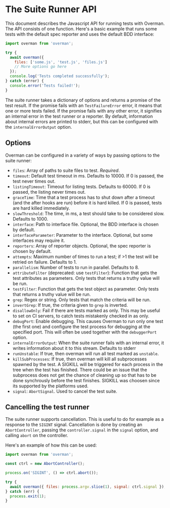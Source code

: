 # The Suite Runner API

This document describes the Javascript API for running tests with Overman. The
API consists of one function. Here's a basic example that runs some tests with
the default spec reporter and uses the default BDD interface:

```javascript
import overman from 'overman';

try {
  await overman({
    files: ['some.js', 'test.js', 'files.js']
    // More options go here
  });
  console.log('Tests completed successfully');
} catch (error) {
  console.error('Tests failed!');
}
```

The suite runner takes a dictionary of options and returns a promise of the
test result. If the promise fails with an `TestFailureError` error, it
means that one or more tests failed. If the promise fails with any other error,
it signifies an internal error in the test runner or a reporter. By default,
information about internal errors are printed to stderr, but this can be
configured with the `internalErrorOutput` option.

## Options

Overman can be configured in a variety of ways by passing options to the suite
runner:

* `files`: Array of paths to suite files to test. *Required*.
* `timeout`: Default test timeout in ms. Defaults to 10000. If 0 is passed, the
  test never times out.
* `listingTimeout`: Timeout for listing tests. Defaults to 60000. If 0 is passed,
  the listing never times out.
* `graceTime`: Time that a test process has to shut down after a timeout (and
  the after hooks are run) before it is hard killed. If 0 is passed, tests are
  hard killed immediately.
* `slowThreshold`: The time, in ms, a test should take to be considered slow.
  Defaults to 1000.
* `interface`: Path to interface file. Optional, the BDD interface is chosen by
  default.
* `interfaceParameter`: Parameter to the interface. Optional, but some
  interfaces may require it.
* `reporters`: Array of reporter objects. Optional, the spec reporter is chosen
  by default.
* `attempts`: Maximum number of times to run a test; if >1 the test will be
  retried on failure. Defaults to 1.
* `parallelism`: Number of tests to run in parallel. Defaults to 8.
* `attributeFilter` (deprecated: use `testFilter`): Function that gets the test attributes as parameters.
  Only tests that returns a truthy value will be run.
* `testFilter`: Function that gets the test object as parameter.
  Only tests that returns a truthy value will be run.
* `grep`: Regex or string. Only tests that match the criteria will be run.
* `invertGrep`: If true, the criteria given to `grep` is inverted.
* `disallowOnly`: Fail if there are tests marked as only. This may be useful to
  set on CI servers, to catch tests mistakenly checked in as only.
* `debugPort`: Enable debugging. This causes Overman to run only one test (the
  first one) and configure the test process for debugging at the specified port.
  This will often be used together with the `debuggerPort` option.
* `internalErrorOutput`: When the suite runner fails with an internal error, it
  writes information about it to this stream. Defaults to stderr
* `runUnstable`: If true, then overman will run all test marked as `unstable`.
* `killSubProcesses`: If true, then overman will kill all subprocesses spawned by
  the test. A SIGKILL will be triggered for each process in the tree when the test
  has finished. There could be an issue that the subprocess does not get the chance
  of cleaning up so that has to be done synchrously before the test finishes.
  SIGKILL was choosen since its supported by the platforms used.
* `signal`: `AbortSignal`. Used to cancel the test suite.

## Cancelling the test runner

The suite runner supports cancellation. This is useful to do for example as a
response to the `SIGINT` signal. Cancellation is done by creating an
`AbortController`, passing the `controller.signal` in the `signal` option, and
calling `abort` on the controller.

Here's an example of how this can be used:

```javascript
import overman from 'overman';

const ctrl = new AbortController();

process.on('SIGINT', () => ctrl.abort());

try {
  await overman({ files: process.argv.slice(1), signal: ctrl.signal });
} catch (err) {
  process.exit(1);
}
```
